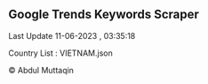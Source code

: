 

## Google Trends Keywords Scraper 
 
Last Update 11-06-2023 , 03:35:18

Country List :
VIETNAM.json



© Abdul Muttaqin 
